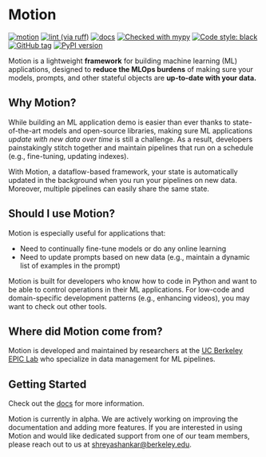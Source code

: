 # Motion

[![motion](https://github.com/dm4ml/motion/workflows/motion/badge.svg)](https://github.com/dm4ml/motion/actions?query=workflow:"motion")
[![lint (via ruff)](https://github.com/dm4ml/motion/workflows/lint/badge.svg)](https://github.com/dm4ml/motion/actions?query=workflow:"lint")
[![docs](https://github.com/dm4ml/motion/workflows/docs/badge.svg)](https://github.com/dm4ml/motion/actions?query=workflow:"docs")
[![Checked with mypy](http://www.mypy-lang.org/static/mypy_badge.svg)](http://mypy-lang.org/)
[![Code style: black](https://img.shields.io/badge/code%20style-black-000000.svg)](https://github.com/psf/black)
[![GitHub tag](https://img.shields.io/github/tag/dm4ml/motion?include_prereleases=&sort=semver&color=blue)](https://github.com/dm4ml/motion/releases/)
[![PyPI version](https://badge.fury.io/py/motion-python.svg)](https://badge.fury.io/py/motion-python)

Motion is a lightweight **framework** for building machine learning (ML) applications, designed to **reduce the MLOps burdens** of making sure your models, prompts, and other stateful objects are **up-to-date with your data.**

## Why Motion?

While building an ML application demo is easier than ever thanks to state-of-the-art models and open-source libraries, making sure ML applications _update with new data over time_ is still a challenge. As a result, developers painstakingly stitch together and maintain pipelines that run on a schedule (e.g., fine-tuning, updating indexes).

With Motion, a dataflow-based framework, your state is automatically updated in the background when you run your pipelines on new data. Moreover, multiple pipelines can easily share the same state.

## Should I use Motion?

Motion is especially useful for applications that:

- Need to continually fine-tune models or do any online learning
- Need to update prompts based on new data (e.g., maintain a dynamic list of examples in the prompt)

Motion is built for developers who know how to code in Python and want to be able to control operations in their ML applications. For low-code and domain-specific development patterns (e.g., enhancing videos), you may want to check out other tools.

## Where did Motion come from?

Motion is developed and maintained by researchers at the [UC Berkeley EPIC Lab](https://epic.berkeley.edu) who specialize in data management for ML pipelines.

## Getting Started

Check out the [docs](https://dm4ml.github.io/motion/) for more information.

Motion is currently in alpha. We are actively working on improving the documentation and adding more features. If you are interested in using Motion and would like dedicated support from one of our team members, please reach out to us at [shreyashankar@berkeley.edu](mailto:shreyashankar@berkeley.edu).
